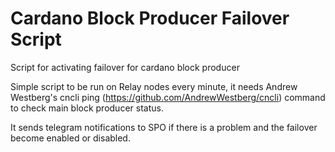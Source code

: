 # Cardano Block Producer Failover Script
Script for activating failover for cardano block producer

Simple script to be run on Relay nodes every minute, it needs Andrew Westberg's cncli ping (https://github.com/AndrewWestberg/cncli) command to check main block producer status.

It sends telegram notifications to SPO if there is a problem and the failover become enabled or disabled.


